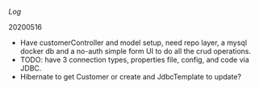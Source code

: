*Log*

20200516
- Have customerController and model setup, need repo layer, a mysql docker db and a no-auth simple form UI to do all
 the crud operations.
- TODO: have 3 connection types, properties file, config, and code via JDBC.
- Hibernate to get Customer or create and JdbcTemplate to update?
